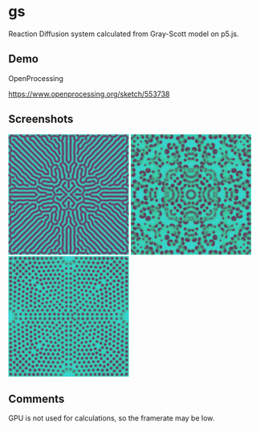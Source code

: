 # gs
Reaction Diffusion system calculated from Gray-Scott model on p5.js.

## Demo
OpenProcessing

https://www.openprocessing.org/sketch/553738

## Screenshots
<img src = "screenshot_01.png" width = "240"> <img src = "screenshot_02.png" width = "240"> <img src = "screenshot_03.png" width = "240">

## Comments
GPU is not used for calculations, so the framerate may be low.
